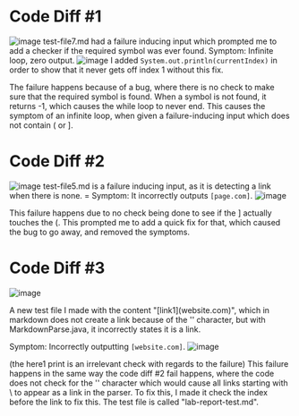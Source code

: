 # Code Diff #1
![image](https://user-images.githubusercontent.com/13767574/165031931-70b35fc7-7088-42ce-b056-2a90a8df5298.png)
test-file7.md had a failure inducing input which prompted me to add a checker if the required symbol was ever found. 
Symptom:
Infinite loop, zero output. 
![image](https://user-images.githubusercontent.com/13767574/166407395-0b1126dc-b2e7-4604-a672-636c2d9083bd.png)
I added `System.out.println(currentIndex)` in order to show that it never gets off index 1 without this fix. 

The failure happens because of a bug, where there is no check to make sure that the required symbol is found. When a symbol is not found, it returns -1, which causes the while loop to never end. This causes the symptom of an infinite loop, when given a failure-inducing input which does not contain ( or ].

# Code Diff #2
![image](https://user-images.githubusercontent.com/13767574/165034320-154f138e-3e66-44e9-9b62-86413cd40244.png)
test-file5.md is a failure inducing input, as it is detecting a link when there is none. =
Symptom:
It incorrectly outputs `[page.com]`.
![image](https://user-images.githubusercontent.com/13767574/166407514-b9cd0217-1ddc-4f26-94e2-6de46e759ce3.png)

This failure happens due to no check being done to see if the ] actually touches the (. This prompted me to add a quick fix for that, which caused the bug to go away, and removed the symptoms. 

# Code Diff #3
![image](https://user-images.githubusercontent.com/13767574/166408194-1b88ee46-4717-4f9b-8488-9761507a49f2.png)

A new test file I made with the content "\[link1](website.com)", which in markdown does not create a link because of the '\' character, but with MarkdownParse.java, it incorrectly states it is a link.

Symptom:
Incorrectly outputting `[website.com]`.
![image](https://user-images.githubusercontent.com/13767574/166408069-cc83b3cd-b831-4626-a04f-9da970c9ffd2.png)

(the here1 print is an irrelevant check with regards to the failure)
This failure happens in the same way the code diff #2 fail happens, where the code does not check for the '\' character which would cause all links starting with \ to appear as a link in the parser. To fix this, I made it check the index before the link to fix this. The test file is called "lab-report-test.md". 
